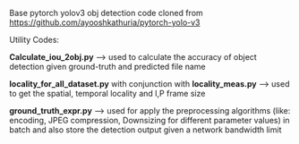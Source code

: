 Base pytorch yolov3 obj detection code cloned from https://github.com/ayooshkathuria/pytorch-yolo-v3

Utility Codes:

**Calculate_iou_2obj.py** --> used to calculate the accuracy of object detection given ground-truth and predicted file name

**locality_for_all_dataset.py** with conjunction with **locality_meas.py** --> used to get the spatial, temporal locality and I,P frame size

**ground_truth_expr.py** --> used for apply the preprocessing algorithms (like: encoding, JPEG compression, Downsizing for different parameter values) in batch and also store the detection output given a network bandwidth limit
